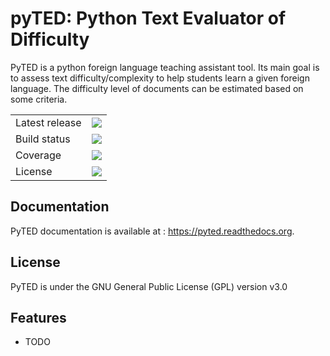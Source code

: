 
pyTED: Python Text Evaluator of Difficulty
==========================================

PyTED is a python foreign language teaching assistant tool. Its main goal is to assess text difficulty/complexity to help students learn a given foreign language. The difficulty level of documents can be estimated based on some criteria. 


<table>
    <tr>
        <td>Latest release</td>
        <td>
            <a href = "https://codecov.io/gh/Antoch03/pyted">
            <img src = "https://codecov.io/github/Antoch03/pyted/branch/master/graph/badge.svg"/>
            </a>
        </td>
    </tr>
    <tr>
        <td>Build status</td>
        <td>
            <a href = "https://travis-ci.org/Antoch03/pyted">
            <img src = "https://img.shields.io/travis/Antoch03/pyted.svg?label=build&logo=travis&branch=master">
            </a>
        </td>
    </tr>
    <tr>
        <td>Coverage</td>
        <td>
            <a href = "https://codecov.io/gh/Antoch03/pyted">
            <img src = "https://codecov.io/github/Antoch03/pyted/branch/master/graph/badge.svg"/>
            </a>
        </td>
    </tr>
    <tr>
        <td>License</td>
        <td>
            <a href = "https://codecov.io/gh/Antoch03/pyted">
            <img src = "https://codecov.io/github/Antoch03/pyted/branch/master/graph/badge.svg"/>
            </a>
        </td>
    </tr>
</table>


Documentation
-------------

PyTED documentation is available at : https://pyted.readthedocs.org. 


License
-------

PyTED is under the GNU General Public License (GPL) version v3.0


Features
--------

* TODO
